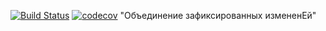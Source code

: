 [![Build Status](https://travis-ci.org/pliris/job4j_design.svg?branch=master)](https://travis-ci.org/pliris/job4j_design)
[![codecov](https://codecov.io/gh/pliris/job4j_design/branch/master/graph/badge.svg)](https://codecov.io/gh/pliris/job4j_design)
"Объединение зафиксированных измененEй"